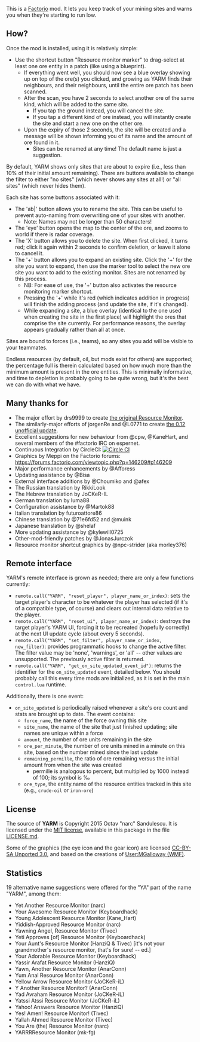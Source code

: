 This is a [Factorio](http://www.factorio.com/) mod. It lets you keep track of
your mining sites and warns you when they're starting to run low.


## How? ##

Once the mod is installed, using it is relatively simple:

* Use the shortcut button "Resource monitor marker" to drag-select at least one
ore entity in a patch (like using a blueprint).
    * If everything went well, you should now see a blue overlay showing up on
    top of the ore(s) you clicked, and growing as YARM finds their neighbours,
    and their neighbours, until the entire ore patch has been scanned.
    * After the scan, you have 2 seconds to select another ore of the same kind,
    which will be added to the same site.
        * If you tap the ground instead, you will cancel the site.
        * If you tap a different kind of ore instead, you will instantly create
        the site and start a new one on the other ore.
    * Upon the expiry of those 2 seconds, the site will be created and a
    message will be shown informing you of its name and the amount of ore found
    in it.
        * Sites can be renamed at any time! The default name is just a
        suggestion.

By default, YARM shows only sites that are about to expire (i.e., less than 10%
of their initial amount remaining). There are buttons available to change the
filter to either "no sites" (which never shows any sites at all!) or "all
sites" (which never hides them).

Each site has some buttons associated with it:

* The 'ab|' button allows you to rename the site. This can be useful to prevent
auto-naming from overwriting one of your sites with another.
    * Note: Names may not be longer than 50 characters!
* The 'eye' button opens the map to the center of the ore, and zooms to world
if there is radar coverage.
* The 'X' button allows you to delete the site. When first clicked, it turns
red; click it again within 2 seconds to confirm deletion, or leave it alone to
cancel it.
* The '+' button allows you to expand an existing site. Click the '+' for the
site you want to expand, then use the marker tool to select the new ore site
you want to add to the existing monitor. Sites are not renamed by this process.
    * NB: For ease of use, the '+' button also activates the resource
    monitoring marker shortcut.
    * Pressing the '+' while it's red (which indicates addition in progress)
    will finish the adding process (and update the site, if it's changed).
    * While expanding a site, a blue overlay (identical to the one used when
    creating the site in the first place) will highlight the ores that comprise
    the site currently. For performance reasons, the overlay appears gradually
    rather than all at once.

Sites are bound to forces (i.e., teams), so any sites you add will be visible
to your teammates.

Endless resources (by default, oil, but mods exist for others) are supported;
the percentage full is therein calculated based on how much more than the
minimum amount is present in the ore entities. This is minimally informative,
and time to depletion is probably going to be quite wrong, but it's the best we
can do with what we have.


## Many thanks for ##

* The major effort by drs9999 to create
[the original Resource Monitor](http://www.factorioforums.com/forum/viewtopic.php?f=86&t=2855).
* The similarly-major efforts of jorgenRe and @L0771 to create
[the 0.12 unofficial update](http://www.factorioforums.com/forum/viewtopic.php?f=120&t=13809).
* Excellent suggestions for new behaviour from @cpw, @KaneHart, and several
members of the #factorio IRC on espernet.
* Continuous Integration by CircleCI:
[![Circle CI](https://circleci.com/gh/narc0tiq/YARM.svg?style=svg)](https://circleci.com/gh/narc0tiq/YARM)
* Graphics by Meppi on the Factorio forums: <https://forums.factorio.com/viewtopic.php?p=146209#p146209>
* Major performance enhancements by @Afforess
* Updating assistance by @Bisa
* External interface additions by @Choumiko and @afex
* The Russian translation by RikkiLook
* The Hebrew translation by JoCKeR-IL
* German translation by luma88
* Configuration assistance by @Martok88
* Italian translation by futuroattore86
* Chinese translation by @71e6fd52 and @muink
* Japanese translation by @shelaf
* More updating assistance by @kylewill0725
* Other-mod-friendly patches by @JonasJurczok
* Resource monitor shortcut graphics by @npc-strider (aka morley376)


## Remote interface ##

YARM's remote interface is grown as needed; there are only a few functions currently:

- `remote.call("YARM", "reset_player", player_name_or_index)`: sets the target player's character to be whatever the player has selected (if it's of a compatible type, of course) and clears out internal data relative to the player.
- `remote.call("YARM", "reset_ui", player_name_or_index)`: destroys the target player's YARM UI, forcing it to be recreated (hopefully correctly) at the next UI update cycle (about every 5 seconds).
- `remote.call("YARM", "set_filter", player_name_or_index, new_filter)`: provides programmatic hooks to change the active filter. The filter value may be 'none', 'warnings', or 'all' -- other values are unsupported. The previously active filter is returned.
- `remote.call("YARM", "get_on_site_updated_event_id")`: returns the identifier for the `on_site_updated` event, detailed below. You should probably call this every time mods are initialized, as it is set in the main `control.lua` runtime.

Additionally, there is one event:

- `on_site_updated` is periodically raised whenever a site's ore count and stats are brought up to date. The event contains:
    - `force_name`, the name of the force owning this site
    - `site_name`, the name of the site that just finished updating; site names are unique within a force
    - `amount`, the number of ore units remaining in the site
    - `ore_per_minute`, the number of ore units mined in a minute on this site, based on the number mined since the last update
    - `remaining_permille`, the ratio of ore remaining versus the initial amount from when the site was created
        - permille is analogous to percent, but multiplied by 1000 instead of 100; its symbol is ‰
    - `ore_type`, the entity.name of the resource entities tracked in this site (e.g., `crude-oil` or `iron-ore`)


## License ##

The source of **YARM** is Copyright 2015 Octav "narc" Sandulescu. It
is licensed under the [MIT license][mit], available in this package in the file
[LICENSE.md](LICENSE.md).

Some of the graphics (the eye icon and the gear icon) are licensed
[CC-BY-SA Unported 3.0][CC-BY-SA-3],
and based on the creations of
[User:MGalloway (WMF)](https://commons.wikimedia.org/wiki/User:MGalloway_%28WMF%29).


[mit]: http://opensource.org/licenses/mit-license.html
[CC-BY-SA-3]: https://creativecommons.org/licenses/by-sa/3.0/deed.en

## Statistics ##

19 alternative name suggestions were offered for the "YA" part of the name "YARM", among them:

- Yet Another Resource Monitor (narc)
- Your Awesome Resource Monitor (Keyboardhack)
- Young Adolescent Resource Monitor (Kane\_Hart)
- Yiddish-Approved Resource Monitor (narc)
- Yawning Angel, Resource Monitor (Tivec)
- Yeti Approves [of] Resource Monitor (Keyboardhack)
- Your Aunt's Resource Monitor (HanziQ & Tivec) [it's not your grandmother's resource monitor, that's for sure! -- ed.]
- Your Adorable Resource Monitor (Keyboardhack)
- Yassir Arafat Resource Monitor (HanziQ)
- Yawn, Another Resource Monitor (AnarConn)
- Yum Anal Resource Monitor (AnarConn)
- Yellow Arrow Resource Monitor (JoCKeR-iL)
- Y Another Resource Monitor? (AnarConn)
- Yad Avraham Resource Monitor (JoCKeR-iL)
- Yatssi Atssi Resource Monitor (JoCKeR-iL)
- Yahoo! Answers Resource Monitor (HanziQ)
- Yes! Amen! Resource Monitor! (Tivec)
- Yallah Ahmed Resource Monitor (Tivec)
- You Are (the) Resource Monitor (narc)
- YARRRResource Monitor (mk-fg)
